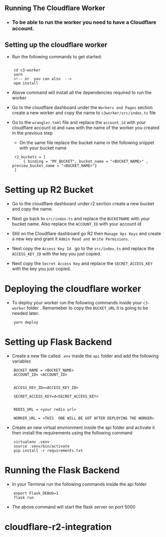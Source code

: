## Running The Cloudflare Worker

- ### To be able to run the worker you need to have a Cloudflare account.

## Setting up the cloudflare worker

- Run the following commands to get started:

```lang=bash

    cd c3-worker
    yarn
    <!-- or  you can also  -->
    npm install

```

- Above command will install all the dependencies required to run the worker

- Go to the cloudflare dashboard under the `Workers and Pages` section create a new worker and copy the name to `c3worker/src/index.ts` file

- Go to the `wrangler.toml` file and replace the `account_id` with your cloudflare account id and `name` with the name of the worker you created in the previous step

  - On the same file replace the bucket name in the following snippet with your bucket name

  ```
   r2_buckets = [
       { binding = "MY_BUCKET", bucket_name = "<BUCKET_NAME>" , preview_bucket_name = "<BUCKET_NAME>"}
   ]

  ```

# Setting up R2 Bucket

- Go to the cloudflare dashboard under r2 section create a new bucket and copy the name.

- Next go back to `src/index.ts` and replace the `BUCKETNAME` with your bucket name. Also replace the `ACCOUNT_ID` with your account id

- Still on the Cloudflare dashboard go R2 then `Manage Api Keys` and create a new key and grant it `Admin Read and Write Permisions`.

- Next copy the `Access Key Id ` go to the `src/index.ts` and replace the `ACCESS_KEY_ID` with the key you just copied.

- Next copy the `Secret Access Key` and replace the `SECRET_ACCESS_KEY` with the key you just copied.

# Deploying the cloudflare worker

- To deploy your worker run the following commands inside your `c3-worker` folder . Rememeber to copy the `BUCKET_URL` it is going to be needed later.

```
    yarn deploy
```

# Setting up Flask Backend

- Create a new file called `.env` inside the `api` folder and add the following variables

```
    BUCKET_NAME = <BUCKET_NAME>
    ACCOUNT_ID= <ACCOUNT_ID>


    ACCESS_KEY_ID=<ACCESS_KEY_ID>

    SECRET_ACCESS_KEY=4<SECRET_ACCESS_KEY>


    REDIS_URL = <your redis url>

    WORKER_URL = <THIS  ONE WILL BE GOT AFTER DEPLOYING THE WORKER>

```

- Create an new virtual environment inside the api folder and activate it then install the requirements using the following command

```lang=bash
    virtualenv .venv
    source .venv/bin/activate
    pip install -r requirements.txt

```

# Running the Flask Backend

- In your Terminal run the following commands inside the api folder

```
    export Flask_DEBUG=1
    flask run
```

- The above command will start the flask server on port 5000
# cloudflare-r2-integration
